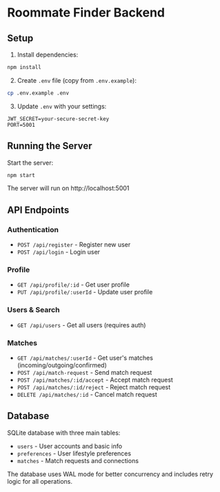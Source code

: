 # Roommate Finder Backend

## Setup

1. Install dependencies:
```bash
npm install
```

2. Create `.env` file (copy from `.env.example`):
```bash
cp .env.example .env
```

3. Update `.env` with your settings:
```
JWT_SECRET=your-secure-secret-key
PORT=5001
```

## Running the Server

Start the server:
```bash
npm start
```

The server will run on http://localhost:5001

## API Endpoints

### Authentication
- `POST /api/register` - Register new user
- `POST /api/login` - Login user

### Profile
- `GET /api/profile/:id` - Get user profile
- `PUT /api/profile/:userId` - Update user profile

### Users & Search
- `GET /api/users` - Get all users (requires auth)

### Matches
- `GET /api/matches/:userId` - Get user's matches (incoming/outgoing/confirmed)
- `POST /api/match-request` - Send match request
- `POST /api/matches/:id/accept` - Accept match request
- `POST /api/matches/:id/reject` - Reject match request
- `DELETE /api/matches/:id` - Cancel match request

## Database

SQLite database with three main tables:
- `users` - User accounts and basic info
- `preferences` - User lifestyle preferences
- `matches` - Match requests and connections

The database uses WAL mode for better concurrency and includes retry logic for all operations.